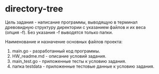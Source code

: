 # directory-tree
Цель задания - написание программы, выводящую в терминал древовидную структуру директории с указанием файлов и их веса (опция -f). Без указания -f выводятся только папки.

Наименование и назначение основных файлов проекта:
1. main.go - разработанный код программы.
2. HW_readme.md - описание условий задания.
3. main_test.go - приложенные тесты к условию задания.
4. папка testdata - приложенные тестовые данные к условию задания.
